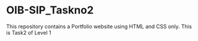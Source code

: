 # OIB-SIP_Taskno2
This repository contains a Portfolio website using HTML and CSS only. This is Task2 of Level 1 
